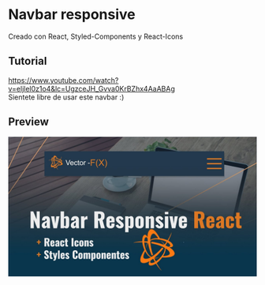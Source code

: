 # Navbar responsive
Creado con React, Styled-Components y React-Icons

## Tutorial 
https://www.youtube.com/watch?v=eljlel0z1o4&lc=UgzceJH_Gvva0KrBZhx4AaABAg <br />
Sientete libre de usar este navbar :)

## Preview
![Navbar Preview](public/maxresdefault.jpg)
